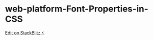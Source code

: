 # web-platform-Font-Properties-in-CSS

[Edit on StackBlitz ⚡️](https://stackblitz.com/edit/web-platform-e9egxw)